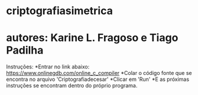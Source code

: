 # criptografiasimetrica
# autores: Karine L. Fragoso e Tiago Padilha
Instruções:
*Entrar no link abaixo:
  https://www.onlinegdb.com/online_c_compiler
*Colar o código fonte que se encontra no arquivo 'Criptografiadecesar'
*Clicar em 'Run'
*E as próximas instruções se encontram dentro do próprio programa.
